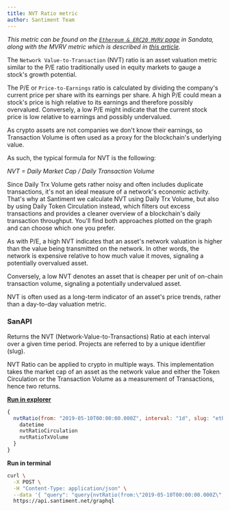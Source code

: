 ```yaml
---
title: NVT Ratio metric
author: Santiment Team
---
```


*This metric can be found on the* [*`Ethereum & ERC20 MVRV`
page*](https://data.santiment.net/d/4BpXRALik/05-ethereum-and-erc20-mvrv?orgId=1)
*in Sandata, along with the MVRV metric which is described in* [*this
article*](/metrics/mvrv)*.*

The `Network Value-to-Transaction` (NVT) ratio is an asset valuation
metric similar to the P/E ratio traditionally used in equity markets to
gauge a stock's growth potential.

The P/E or `Price-to-Earnings` ratio is calculated by dividing the
company's current price per share with its earnings per share. A high
P/E could mean a stock's price is high relative to its earnings and
therefore possibly overvalued. Conversely, a low P/E might indicate that
the current stock price is low relative to earnings and possibly
undervalued.

As crypto assets are not companies we don't know their earnings, so
Transaction Volume is often used as a proxy for the blockchain's
underlying value.

As such, the typical formula for NVT is the following:

*NVT = Daily Market Cap / Daily Transaction Volume*

Since Daily Trx Volume gets rather noisy and often includes duplicate
transactions, it's not an ideal measure of a network's economic
activity. That's why at Santiment we calculate NVT using Daily Trx
Volume, but also by using Daily Token Circulation instead, which filters
out excess transactions and provides a cleaner overview of a
blockchain's daily transaction throughput. You'll find both approaches
plotted on the graph and can choose which one you prefer.

As with P/E, a high NVT indicates that an asset's network valuation is
higher than the value being transmitted on the network. In other words,
the network is expensive relative to how much value it moves, signaling
a potentially overvalued asset.

Conversely, a low NVT denotes an asset that is cheaper per unit of
on-chain transaction volume, signaling a potentially undervalued asset.

NVT is often used as a long-term indicator of an asset's price trends,
rather than a day-to-day valuation metric.


### SanAPI

Returns the NVT (Network-Value-to-Transactions) Ratio at each interval
over a given time period. Projects are referred to by a unique
identifier (slug).

NVT Ratio can be applied to crypto in multiple ways. This implementation
takes the market cap of an asset as the network value and either the
Token Circulation or the Transaction Volume as a measurement of
Transactions, hence two returns.

[**Run in
explorer**](https://api.santiment.net/graphiql?query=%7B%0A%20%20nvtRatio(from%3A%20%222019-05-10T00%3A00%3A00.000Z%22%2C%20interval%3A%20%221d%22%2C%20slug%3A%20%22ethereum%22%2C%20to%3A%20%222019-06-23T00%3A00%3A00.000Z%22)%20%7B%0A%20%20%20%20datetime%0A%20%20%20%20nvtRatioCirculation%0A%20%20%20%20nvtRatioTxVolume%0A%20%20%7D%0A%7D%0A&variables=)

```js
{
  nvtRatio(from: "2019-05-10T00:00:00.000Z", interval: "1d", slug: "ethereum", to: "2019-06-23T00:00:00.000Z") {
    datetime
    nvtRatioCirculation
    nvtRatioTxVolume
  }
}
```

**Run in terminal**

```sh
curl \
  -X POST \
  -H "Content-Type: application/json" \
  --data '{ "query": "query{nvtRatio(from:\"2019-05-10T00:00:00.000Z\",interval:\"1d\",slug:\"ethereum\",to:\"2019-06-23T00:00:00.000Z\"){datetime, nvtRatioCirculation, nvtRatioTxVolume}}" }' \
  https://api.santiment.net/graphql
```
